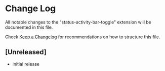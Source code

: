 # Change Log

All notable changes to the "status-activity-bar-toggle" extension will be documented in this file.

Check [Keep a Changelog](http://keepachangelog.com/) for recommendations on how to structure this file.

## [Unreleased]

- Initial release